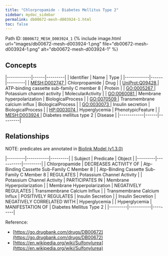 ```yaml
---
title: "Chlorpropamide - Diabetes Mellitus Type 2"
sidebar: mydoc_sidebar
permalink: db00672-mesh-d003924-1.html
toc: false 
---
```



Path ID: `DB00672_MESH_D003924_1`
{% include image.html url="images/db00672-mesh-d003924-1.png" file="db00672-mesh-d003924-1.png" alt="db00672-mesh-d003924-1" %}

## Concepts

|------------|------|---------|
| Identifier | Name | Type    |
|------------|------|---------|
| <a href="https://identifiers.org/MESH:D002747">MESH:D002747 </a> | Chlorpropamide | Drug |
| <a href="https://identifiers.org/UniProt:Q09428">UniProt:Q09428 </a> | ATP-binding cassette sub-family C member 8 | Protein |
| <a href="https://identifiers.org/GO:0005267">GO:0005267 </a> | Potassium channel activity | MolecularActivity |
| <a href="https://identifiers.org/GO:0060081">GO:0060081 </a> | Membrane hyperpolarization | BiologicalProcess |
| <a href="https://identifiers.org/GO:0070509">GO:0070509 </a> | Transmembrane calcium influx | BiologicalProcess |
| <a href="https://identifiers.org/GO:0030073">GO:0030073 </a> | Insulin secretion | BiologicalProcess |
| <a href="https://identifiers.org/HP:0003074">HP:0003074 </a> | Hyperglycemia | PhenotypicFeature |
| <a href="https://identifiers.org/MESH:D003924">MESH:D003924 </a> | Diabetes mellitus type 2 | Disease |
|------------|------|---------|

## Relationships


NOTE: predicates are annotated in <a href="https://github.com/biolink/biolink-model/releases/tag/v1.3.0">Biolink Model (v1.3.0)</a>

|---------|-----------|---------|
| Subject | Predicate | Object  |
|---------|-----------|---------|
| Chlorpropamide | DECREASES ACTIVITY OF | Atp-Binding Cassette Sub-Family C Member 8 |
| Atp-Binding Cassette Sub-Family C Member 8 | REGULATES | Potassium Channel Activity |
| Potassium Channel Activity | PARTICIPATES IN | Membrane Hyperpolarization |
| Membrane Hyperpolarization | NEGATIVELY REGULATES | Transmembrane Calcium Influx |
| Transmembrane Calcium Influx | POSITIVELY REGULATES | Insulin Secretion |
| Insulin Secretion | NEGATIVELY CORRELATED WITH | Hyperglycemia |
| Hyperglycemia | MANIFESTATION OF | Diabetes Mellitus Type 2 |
|---------|-----------|---------|

Reference: 
  - [https://go.drugbank.com/drugs/DB00672](https://go.drugbank.com/drugs/DB00672)
  - [https://en.wikipedia.org/wiki/Sulfonylurea](https://en.wikipedia.org/wiki/Sulfonylurea)
